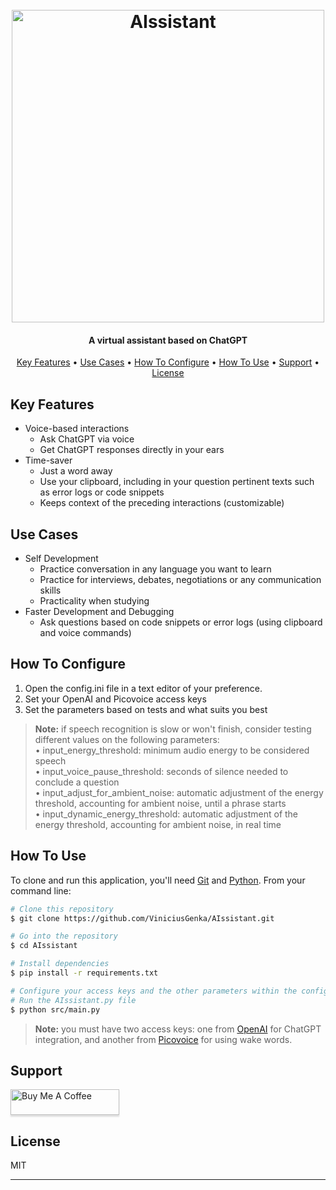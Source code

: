 <h1 align="center">
  <br>
  <a><img src="https://imgur.com/jLUEdMQ.png" alt="AIssistant" width="500"></a>
</h1>

<h4 align="center">A virtual assistant based on ChatGPT</h4>

<p align="center">
  <a href="#key-features">Key Features</a> •
  <a href="#use-cases">Use Cases</a> •
  <a href="#how-to-configure">How To Configure</a> •
  <a href="#how-to-use">How To Use</a> •
  <a href="#support">Support</a> •
  <a href="#license">License</a>
</p>

## Key Features

- Voice-based interactions
  - Ask ChatGPT via voice
  - Get ChatGPT responses directly in your ears
- Time-saver
  - Just a word away
  - Use your clipboard, including in your question pertinent texts such as error logs or code snippets
  - Keeps context of the preceding interactions (customizable)

## Use Cases

- Self Development
  - Practice conversation in any language you want to learn
  - Practice for interviews, debates, negotiations or any communication skills
  - Practicality when studying
- Faster Development and Debugging
  - Ask questions based on code snippets or error logs (using clipboard and voice commands)

## How To Configure

1. Open the config.ini file in a text editor of your preference.
2. Set your OpenAI and Picovoice access keys
3. Set the parameters based on tests and what suits you best

> **Note:**
> if speech recognition is slow or won't finish, consider testing different values on the following parameters: <br>
> • input_energy_threshold: minimum audio energy to be considered speech <br>
> • input_voice_pause_threshold: seconds of silence needed to conclude a question <br>
> • input_adjust_for_ambient_noise: automatic adjustment of the energy threshold, accounting for ambient noise, until a phrase starts <br>
> • input_dynamic_energy_threshold: automatic adjustment of the energy threshold, accounting for ambient noise, in real time <br>

## How To Use

To clone and run this application, you'll need [Git](https://git-scm.com) and [Python](https://www.python.org/downloads/). From your command line:

```bash
# Clone this repository
$ git clone https://github.com/ViniciusGenka/AIssistant.git

# Go into the repository
$ cd AIssistant

# Install dependencies
$ pip install -r requirements.txt

# Configure your access keys and the other parameters within the config.ini file
# Run the AIssistant.py file
$ python src/main.py
```

> **Note:**
> you must have two access keys: one from [OpenAI](https://platform.openai.com/docs/introduction) for ChatGPT integration, and another from [Picovoice](https://console.picovoice.ai/) for using wake words.

## Support

<a href="https://www.buymeacoffee.com/vinigenka" target="_blank"><img src="https://www.buymeacoffee.com/assets/img/custom_images/purple_img.png" alt="Buy Me A Coffee" style="height: 41px !important;width: 174px !important;box-shadow: 0px 3px 2px 0px rgba(190, 190, 190, 0.5) !important;-webkit-box-shadow: 0px 3px 2px 0px rgba(190, 190, 190, 0.5) !important;" ></a>

## License

MIT

---
